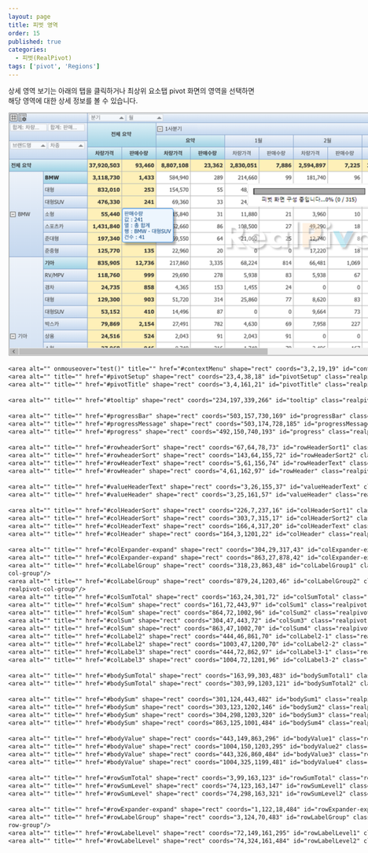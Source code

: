 ```yaml
---
layout: page
title: 피벗 영역
order: 15
published: true
categories:
  - 피벗(RealPivot)
tags: ['pivot', 'Regions']
---
```


상세 영역 보기는 아래의 탭을 클릭하거나 최상위 요소탭 pivot 화면의 영역을 선택하면 해당 영역에 대한 상세 정보를 볼 수 있습니다.

<style type="text/css">
.document-formatting img {
	padding:0;
}
.area {
    background:#fff;
    display:block;
    height:475px;
    opacity:0;
    position:absolute;
    width:320px;
}
</style>

<script src="https://code.jquery.com/jquery-3.3.1.min.js"></script>
<script src="https://davidlynch.org/projects/maphilight/jquery.maphilight.min.js"></script>


<div id="container" style="width:1215px; height:496px;">
<img src="/resource/image/pivot_images/pivot_imagemap.png" id="imagemap" alt="" usemap="#Map" width="1215px" height="496px"/>
<map name="Map" id="Map">

    <area alt="" onmouseover="test()" title="" href="#contextMenu" shape="rect" coords="3,2,19,19" id="contextMenu" class="realpivot-title-menu"/>
    <area alt="" title="" href="#pivotSetup" shape="rect" coords="23,4,38,18" id="pivotSetup" class="realpivot-title-setup"/>
    <area alt="" title="" href="#pivotTitle" shape="rect" coords="3,4,161,21" id="pivotTitle" class="realpivot-cellreal pivot-title"/>

    <area alt="" title="" href="#tooltip" shape="rect" coords="234,197,339,266" id="tooltip" class="realpivot-tooltip"/>

    <area alt="" title="" href="#progressBar" shape="rect" coords="503,157,730,169" id="progressBar" class="realpivot-progress-bar"/>
    <area alt="" title="" href="#progressMessage" shape="rect" coords="503,174,728,185" id="progressMessage" class="realpivot-progress-message"/>
    <area alt="" title="" href="#progress" shape="rect" coords="492,150,740,193" id="progress" class="realpivot-progress"/>

    <area alt="" title="" href="#rowheaderSort" shape="rect" coords="67,64,78,73" id="rowHeaderSort1" class="realpivot-header-sort realpivot-header-sort-asc"/>
    <area alt="" title="" href="#rowheaderSort" shape="rect" coords="143,64,155,72" id="rowHeaderSort2" class="realpivot-header-sort realpivot-header-sort-asc"/>
    <area alt="" title="" href="#rowHeaderText" shape="rect" coords="5,61,156,74" id="rowHeaderText" class="realpivot-cell realpivot-row-header-text"/>
    <area alt="" title="" href="#rowHeader" shape="rect" coords="4,61,162,97" id="rowHeader" class="realpivot-cell realpivot-col-header"/>

    <area alt="" title="" href="#valueHeaderText" shape="rect" coords="3,26,155,37" id="valueHeaderText" class="realpivot-cell realpivot-value-header-text"/>
    <area alt="" title="" href="#valueHeader" shape="rect" coords="3,25,161,57" id="valueHeader" class="realpivot-cell realpivot-value-header"/>

    <area alt="" title="" href="#colHeaderSort" shape="rect" coords="226,7,237,16" id="colHeaderSort1" class="realpivot-header-sort realpivot-header-sort-asc"/>
    <area alt="" title="" href="#colHeaderSort" shape="rect" coords="303,7,315,17" id="colHeaderSort2" class="realpivot-header-sort realpivot-header-sort-asc"/>
    <area alt="" title="" href="#colHeaderText" shape="rect" coords="166,4,317,20" id="colHeaderText" class="realpivot-cell realpivot-col-header-text"/>
    <area alt="" title="" href="#colHeader" shape="rect" coords="164,3,1201,22" id="colHeader" class="realpivot-cell realpivot-col-header"/>

    <area alt="" title="" href="#colExpander-expand" shape="rect" coords="304,29,317,43" id="colExpander-expand1" class="realpivot-expander-expand"/>
    <area alt="" title="" href="#colExpander-expand" shape="rect" coords="863,27,878,42" id="colExpander-expand2" class="realpivot-expander-expand"/>
    <area alt="" title="" href="#colLabelGroup" shape="rect" coords="318,23,863,48" id="colLabelGroup1" class="realpivot-cell realpivot-col-label realpivot-col-d1 realpivot-col-group"/>
    <area alt="" title="" href="#colLabelGroup" shape="rect" coords="879,24,1203,46" id="colLabelGroup2" class="realpivot-cell realpivot-col-label realpivot-col-d1 realpivot-col-group"/>
    <area alt="" title="" href="#colSumTotal" shape="rect" coords="163,24,301,72" id="colSumTotal" class="realpivot-cell realpivot-col-sum realpivot-col-sum-tot"/>
    <area alt="" title="" href="#colSum" shape="rect" coords="161,72,443,97" id="colSum1" class="realpivot-cell realpivot-col-sum realpivot-col-sum-2"/>
    <area alt="" title="" href="#colSum" shape="rect" coords="864,72,1002,96" id="colSum2" class="realpivot-cell realpivot-col-sum realpivot-col-sum-2"/>
    <area alt="" title="" href="#colSum" shape="rect" coords="304,47,443,72" id="colSum3" class="realpivot-cell realpivot-col-sum realpivot-col-sum-2"/>
    <area alt="" title="" href="#colSum" shape="rect" coords="863,47,1002,70" id="colSum4" class="realpivot-cell realpivot-col-sum realpivot-col-sum-2"/>
    <area alt="" title="" href="#colLabel2" shape="rect" coords="444,46,861,70" id="colLabel2-1" class="realpivot-cell realpivot-col-label realpivot-col-d2"/>
    <area alt="" title="" href="#colLabel2" shape="rect" coords="1003,47,1200,70" id="colLabel2-2" class="realpivot-cell realpivot-col-label realpivot-col-d2"/>
    <area alt="" title="" href="#colLabel3" shape="rect" coords="444,72,862,97" id="colLabel3-1" class="realpivot-cell realpivot-col-label realpivot-col-d3"/>
    <area alt="" title="" href="#colLabel3" shape="rect" coords="1004,72,1201,96" id="colLabel3-2" class="realpivot-cell realpivot-col-label realpivot-col-d3"/>
    
    <area alt="" title="" href="#bodySumTotal" shape="rect" coords="163,99,303,483" id="bodySumTotal1" class="realpivot-cell realpivot-body-sum realpivot-body-sum-tot"/>
    <area alt="" title="" href="#bodySumTotal" shape="rect" coords="303,99,1203,121" id="bodySumTotal2" class="realpivot-cell realpivot-body-sum realpivot-body-sum-tot"/>

	<area alt="" title="" href="#bodySum" shape="rect" coords="301,124,443,482" id="bodySum1" class="realpivot-cell realpivot-body-sum"/>
	<area alt="" title="" href="#bodySum" shape="rect" coords="303,123,1202,146" id="bodySum2" class="realpivot-cell realpivot-body-sum"/>
    <area alt="" title="" href="#bodySum" shape="rect" coords="304,298,1203,320" id="bodySum3" class="realpivot-cell realpivot-body-sum"/>
    <area alt="" title="" href="#bodySum" shape="rect" coords="863,125,1001,484" id="bodySum4" class="realpivot-cell realpivot-body-sum"/>

	<area alt="" title="" href="#bodyValue" shape="rect" coords="443,149,863,296" id="bodyValue1" class="realpivot-cell realpivot-body-value"/>
	<area alt="" title="" href="#bodyValue" shape="rect" coords="1004,150,1203,295" id="bodyValue2" class="realpivot-cell realpivot-body-value"/>
    <area alt="" title="" href="#bodyValue" shape="rect" coords="443,326,860,484" id="bodyValue3" class="realpivot-cell realpivot-body-value"/>
    <area alt="" title="" href="#bodyValue" shape="rect" coords="1004,325,1199,481" id="bodyValue4" class="realpivot-cell realpivot-body-value"/>

    <area alt="" title="" href="#rowSumTotal" shape="rect" coords="3,99,163,123" id="rowSumTotal" class="realpivot-cell realpivot-row-sum realpivot-row-sum-tot"/>
    <area alt="" title="" href="#rowSumLevel" shape="rect" coords="74,123,163,147" id="rowSumLevel1" class="realpivot-cell realpivot-row-sum realpivot-row-sum-2"/>
    <area alt="" title="" href="#rowSumLevel" shape="rect" coords="74,298,163,321" id="rowSumLevel2" class="realpivot-cell realpivot-row-sum realpivot-row-sum-2"/>

    <area alt="" title="" href="#rowExpander-expand" shape="rect" coords="1,122,18,484" id="rowExpander-expand" class="realpivot-expander-expand"/>
    <area alt="" title="" href="#rowLabelGroup" shape="rect" coords="3,124,70,483" id="rowLabelGroup" class="realpivot-cell realpivot-row-label realpivot-row-d1 realpivot-row-group"/>
    <area alt="" title="" href="#rowLabelLevel" shape="rect" coords="72,149,161,295" id="rowLabelLevel1" class="realpivot-cell realpivot-row-label realpivot-row-d2"/>
    <area alt="" title="" href="#rowLabelLevel" shape="rect" coords="74,324,161,484" id="rowLabelLevel2" class="realpivot-cell realpivot-row-label realpivot-row-d2"/>
</map>
</div>
<div id="eventLog" style="width:100%; height:50px; border: 0px solid #5d8cc9; 
text-align:center;
font-weight: bold; 
font-style: italic;
font-size: 2.0em;
line-height: 1.0em"
><center></center></div>
<script>
function test(){

}

$("#contextMenu").click( function(event){
	classLog(event.currentTarget.className)
});
$("#pivotSetup").click( function(event){
	classLog(event.currentTarget.className)
});
$("#pivotTitle").click( function(event){
	classLog(event.currentTarget.className)
});
$("#tooltip").click( function(event){
	classLog(event.currentTarget.className)
});
$("#progress").click( function(event){
	classLog(event.currentTarget.className)
});
$("#progressBar").click( function(event){
	classLog(event.currentTarget.className)
});
$("#progressMessage").click( function(event){
	classLog(event.currentTarget.className)
});
$("#rowHeaderSort1").click( function(event){
	classLog(event.currentTarget.className)
});
$("#rowHeaderSort2").click( function(event){
	classLog(event.currentTarget.className)
});
$("#rowHeaderText").click( function(event){
	classLog(event.currentTarget.className)
});
$("#rowHeader").click( function(event){
	classLog(event.currentTarget.className)
});
$("#valueHeaderText").click( function(event){
	classLog(event.currentTarget.className)
});
$("#valueHeader").click( function(event){
	classLog(event.currentTarget.className)
});
$("#colHeaderSort1").click( function(event){
	classLog(event.currentTarget.className)
});
$("#colHeaderSort2").click( function(event){
	classLog(event.currentTarget.className)
});
$("#colHeaderText").click( function(event){
	classLog(event.currentTarget.className)
});
$("#colHeader").click( function(event){
	classLog(event.currentTarget.className)
});
$("#colExpander-expand1").click( function(event){
	classLog(event.currentTarget.className)
});
$("#colExpander-expand2").click( function(event){
	classLog(event.currentTarget.className)
});
$("#colLabelGroup1").click( function(event){
	classLog(event.currentTarget.className)
});
$("#colLabelGroup2").click( function(event){
	classLog(event.currentTarget.className)
});
$("#colSumTotal").click( function(event){
	classLog(event.currentTarget.className)
});
$("#colSum1").click( function(event){
	classLog(event.currentTarget.className)
});
$("#colSum2").click( function(event){
	classLog(event.currentTarget.className)
});
$("#colSum3").click( function(event){
	classLog(event.currentTarget.className)
});
$("#colSum4").click( function(event){
	classLog(event.currentTarget.className)
});
$("#colLabel2-1").click( function(event){
	classLog(event.currentTarget.className)
});
$("#colLabel2-2").click( function(event){
	classLog(event.currentTarget.className)
});
$("#colLabel3-1").click( function(event){
	classLog(event.currentTarget.className)
});
$("#colLabel3-2").click( function(event){
	classLog(event.currentTarget.className)
});
$("#bodySumTotal1").click( function(event){
	classLog(event.currentTarget.className)
});
$("#bodySumTotal2").click( function(event){
	classLog(event.currentTarget.className)
});
$("#bodySum1").click( function(event){
	classLog(event.currentTarget.className)
});
$("#bodySum2").click( function(event){
	classLog(event.currentTarget.className)
});
$("#bodySum3").click( function(event){
	classLog(event.currentTarget.className)
});
$("#bodySum4").click( function(event){
	classLog(event.currentTarget.className)
});
$("#bodyValue1").click( function(event){
	classLog(event.currentTarget.className)
});
$("#bodyValue2").click( function(event){
	classLog(event.currentTarget.className)
});
$("#bodyValue3").click( function(event){
	classLog(event.currentTarget.className)
});
$("#bodyValue4").click( function(event){
	classLog(event.currentTarget.className)
});
$("#rowSumTotal").click( function(event){
	classLog(event.currentTarget.className)
});
$("#rowSumLevel1").click( function(event){
	classLog(event.currentTarget.className)
});
$("#rowSumLevel2").click( function(event){
	classLog(event.currentTarget.className)
});
$("#rowExpander-expand").click( function(event){
	classLog(event.currentTarget.className)
});
$("#rowLabelGroup").click( function(event){
	classLog(event.currentTarget.className)
});
$("#rowLabelLevel1").click( function(event){
	classLog(event.currentTarget.className)
});
$("#rowLabelLevel2").click( function(event){
	classLog(event.currentTarget.className)
});

function classLog(className){
	document.getElementById("eventLog").innerHTML = className
};



</script>